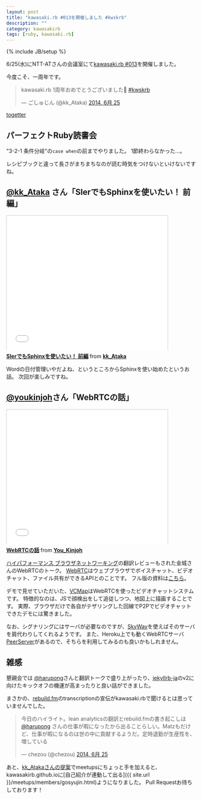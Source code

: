 ```yaml
---
layout: post
title: "kawasaki.rb #013を開催しました #kwskrb"
description: ""
category: kawasakirb
tags: [ruby, kawasaki.rb]
---
```

{% include JB/setup %}

6/25(水)にNTT-ATさんの会議室にて[kawasaki.rb #013](http://kawasakirb.doorkeeper.jp/events/12509)を開催しました。

今度こそ、一周年です。

<blockquote class="twitter-tweet" lang="ja"><p>kawasaki.rb 1周年おめでとうございました🎂 <a href="https://twitter.com/hashtag/kwskrb?src=hash">#kwskrb</a></p>&mdash; ごしゅじん (@kk_Ataka) <a href="https://twitter.com/kk_Ataka/statuses/481804716901298176">2014, 6月 25</a></blockquote>
<script async src="//platform.twitter.com/widgets.js" charset="utf-8"></script>

[togetter](http://togetter.com/li/684939)

## パーフェクトRuby読書会
"3-2-1 条件分岐"の`case when`の前までやりました。
1節終わらなかった...。

レシピブックと違って長さがまちまちなのが読む時気をつけないといけないですね。


## [@kk_Ataka](https://twitter/kk_Ataka) さん「SIerでもSphinxを使いたい！ 前編」

<iframe src="//www.slideshare.net/slideshow/embed_code/36299157" width="427" height="356" frameborder="0" marginwidth="0" marginheight="0" scrolling="no" style="border:1px solid #CCC; border-width:1px 1px 0; margin-bottom:5px; max-width: 100%;" allowfullscreen> </iframe> <div style="margin-bottom:5px"> <strong> <a href="https://www.slideshare.net/kk_Ataka/20140625-sphinx" title="SIerでもSphinxを使いたい！ 前編" target="_blank">SIerでもSphinxを使いたい！ 前編</a> </strong> from <strong><a href="http://www.slideshare.net/kk_Ataka" target="_blank">kk_Ataka</a></strong> </div>

Wordの日付管理いやだよね、というところからSphinxを使い始めたというお話。
次回が楽しみですね。


## [@youkinjoh](https://twitter/youkinjoh)さん「WebRTCの話」

<iframe src="//www.slideshare.net/slideshow/embed_code/36293601" width="427" height="356" frameborder="0" marginwidth="0" marginheight="0" scrolling="no" style="border:1px solid #CCC; border-width:1px 1px 0; margin-bottom:5px; max-width: 100%;" allowfullscreen> </iframe> <div style="margin-bottom:5px"> <strong> <a href="https://www.slideshare.net/You_Kinjoh/20140627-story-ofwebrtc" title="WebRTCの話" target="_blank">WebRTCの話</a> </strong> from <strong><a href="http://www.slideshare.net/You_Kinjoh" target="_blank">You_Kinjoh</a></strong> </div>

[ハイパフォーマンス ブラウザネットワーキング](http://www.oreilly.co.jp/books/9784873116761/)の翻訳レビューもされた金城さんのWebRTCのトーク。
[WebRTC](http://ja.wikipedia.org/wiki/WebRTC)はウェブブラウザでボイスチャット、ビデオチャット、ファイル共有ができるAPIとのことです。
フル版の資料は[こちら](http://www.slideshare.net/mobile/You_Kinjoh/fundamentals-andapplicationsofhtml5secondedition)。

デモで見せていただいた、[VCMap](http://vcmap.net/)はWebRTCを使ったビデオチャットシステムです。
特徴的なのは、JSで顔検出をして追従しつつ、地図上に描画することです。
実際、ブラウザだけで各自がテザリングした回線でP2Pでビデオチャットできたデモには驚きました。

なお、シグナリングにはサーバが必要なのですが、[SkyWay](http://nttcom.github.io/skyway/)を使えばそのサーバを肩代わりしてくれるようです。
また、Heroku上でも動くWebRTCサーバ[PeerServer](http://qiita.com/atskimura/items/132a39181ad69fab2d63)があるので、そちらを利用してみるのも良いかもしれません。


## 雑感


懇親会では [@harupong](http://twitter.com/harupong)さんと翻訳トークで盛り上がったり、[jekyllrb-ja](http://jekyllrb-ja.github.io/)のv2に向けたキックオフの機運が高まったりと良い話ができました。

まさかの、[rebuild.fm](http://rebuild.fm/)のtranscriptionの宣伝がkawasaki.rbで聞けるとは思っていませんでした。

<blockquote class="twitter-tweet" lang="ja"><p>今日のハイライト。lean analyticsの翻訳とrebuild.fmの書き起こしは <a href="https://twitter.com/harupong">@harupong</a> さんの仕事が暇になったから出ることらしい。Matzもだけど、仕事が暇になるのは世の中に貢献するようだ。定時退勤が生産性を、増している</p>&mdash; chezou (@chezou) <a href="https://twitter.com/chezou/statuses/481800456927080450">2014, 6月 25</a></blockquote>
<script async src="//platform.twitter.com/widgets.js" charset="utf-8"></script>

あと、[kk_Atakaさんの提案](https://github.com/kawasakirb/meetups/pull/17)でmeetupsにちょっと手を加えると、kawasakirb.github.ioに[自己紹介が連動して出る]({{ site.url }}/meetups/members/gosyujin.html)ようになりました。
Pull Requestお待ちしております！


